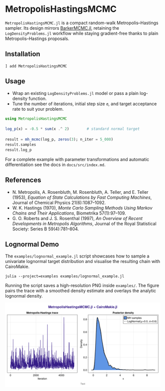 # MetropolisHastingsMCMC

`MetropolisHastingsMCMC.jl` is a compact random-walk Metropolis–Hastings sampler.
Its design mirrors [BarkerMCMC.jl](https://github.com/scheidan/BarkerMCMC.jl), retaining the `LogDensityProblems.jl` workflow while staying gradient-free thanks to plain Metropolis–Hastings proposals.

## Installation

```
] add MetropolisHastingsMCMC
```

## Usage

- Wrap an existing `LogDensityProblems.jl` model or pass a plain log-density function.
- Tune the number of iterations, initial step size `σ`, and target acceptance rate to suit your problem.

```julia
using MetropolisHastingsMCMC

log_p(x) = -0.5 * sum(x .^ 2)        # standard normal target

result = mh_mcmc(log_p, zeros(3); n_iter = 5_000)
result.samples
result.log_p
```

For a complete example with parameter transformations and automatic differentiation see the docs in `docs/src/index.md`.

## References

- N. Metropolis, A. Rosenbluth, M. Rosenbluth, A. Teller, and E. Teller (1953), *Equation of State Calculations by Fast Computing Machines*, Journal of Chemical Physics 21(6):1087–1092.
- W. K. Hastings (1970), *Monte Carlo Sampling Methods Using Markov Chains and Their Applications*, Biometrika 57(1):97–109.
- G. O. Roberts and J. S. Rosenthal (1997), *An Overview of Recent Developments in Metropolis Algorithms*, Journal of the Royal Statistical Society: Series B 59(4):781–804.

## Lognormal Demo

The `examples/lognormal_example.jl` script showcases how to sample a univariate lognormal
target distribution and visualise the resulting chain with CairoMakie.

```
julia --project=examples examples/lognormal_example.jl
```

Running the script saves a high-resolution PNG inside `examples/`. The figure pairs the
trace with a smoothed density estimate and overlays the analytic lognormal density.

![Metropolis–Hastings lognormal demonstration](examples/lognormal_mh.png)
